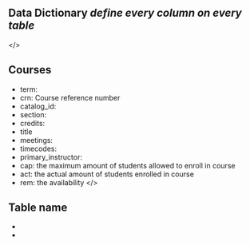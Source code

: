## Data Dictionary _define every column on every table_
</> 
## Courses
- term:
- crn: Course reference number
- catalog_id:
- section:
- credits:
- title
- meetings:
- timecodes:
- primary_instructor:
- cap: the maximum amount of students allowed to enroll in course
- act: the actual amount of students enrolled in course
- rem: the availability 
</>
## Table name
-
-